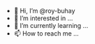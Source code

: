 - 👋 Hi, I’m @roy-buhay
- 👀 I’m interested in ...
- 🌱 I’m currently learning ...
- 📫 How to reach me ...

<!---
roy-buhay/roy-buhay is a ✨ special ✨ repository because its `README.md` (this file) appears on your GitHub profile.
You can click the Preview link to take a look at your changes.
--->
